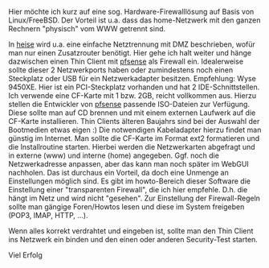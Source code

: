 Hier möchte ich kurz auf eine sog. Hardware-Firewalllösung auf Basis von Linux/FreeBSD. Der Vorteil ist u.a. dass das home-Netzwerk mit den ganzen Rechnern "physisch" vom WWW getrennt sind.

In [heise](www.heise.de) wird u.a. eine einfache Netztrennung mit DMZ beschrieben, wofür man nur einen Zusatzrouter benötigt. Hier gehe ich halt weiter und hänge dazwischen einen Thin Client mit [pfsense](www.pfsense.org) als Firewall ein.
Idealerweise sollte dieser 2 Netzwerkports haben oder zumindestens noch einen Steckplatz oder USB für ein Netzwerkadapter besitzen. Empfehlung: Wyse 9450XE. Hier ist ein PCI-Steckplatz vorhanden und hat 2 IDE-Schnittstellen.
Ich verwende eine CF-Karte mit 1 bzw. 2GB, reicht vollkommen aus. 
Hierzu stellen die Entwickler von [pfsense](www.pfsense.org) passende ISO-Dateien zur Verfügung. Diese sollte man auf CD brennen und mit einem externen Laufwerk auf die CF-Karte installieren. Thin Clients älteren Baujahrs sind bei der Auswahl der Bootmedien etwas eigen :) Die notwendigen Kabeladapter hierzu findet man günstig im Internet.
Man sollte die CF-Karte im Format ext2 formatieren und die Installroutine starten. Hierbei werden die Netzwerkarten abgefragt und in externe (www) und interne (home) angegeben. Ggf. noch die Netzwerkadresse anpassen, aber das kann man noch später im WebGUI nachholen. Das ist durchaus ein Vorteil, da doch eine Unmenge an Einstellungen möglich sind. Es gibt im howto-Bereich dieser Software die Einstellung einer "transparenten Firewall", die ich hier empfehle. D.h. die hängt im Netz und wird nicht "gesehen". Zur Einstellung der Firewall-Regeln sollte man gängige Foren/Howtos lesen und diese im System freigeben (POP3, IMAP, HTTP, ...).

Wenn alles korrekt verdrahtet und eingeben ist, sollte man den Thin Client ins Netzwerk ein binden und den einen oder anderen Security-Test starten.

Viel Erfolg

